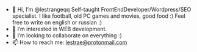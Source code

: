 - 👋 Hi, I’m @lestrangeqq Self-taught FrontEndDeveloper/Wordpress/SEO specialist. I like football, old PC games and movies, good food :) Feel free to write  on english or russian :)
- 👀 I’m interested in WEB development.
- 💞️ I’m looking to collaborate on everything :)
- 📫 How to reach me: lestrae@protonmail.com

<!---
lestrangeqq/lestrangeqq is a ✨ special ✨ repository because its `README.md` (this file) appears on your GitHub profile.
You can click the Preview link to take a look at your changes.
--->
